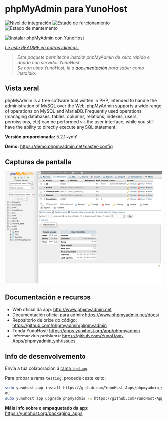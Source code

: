 <!--
NOTA: Este README foi creado automáticamente por <https://github.com/YunoHost/apps/tree/master/tools/readme_generator>
NON debe editarse manualmente.
-->

# phpMyAdmin para YunoHost

[![Nivel de integración](https://dash.yunohost.org/integration/phpmyadmin.svg)](https://ci-apps.yunohost.org/ci/apps/phpmyadmin/) ![Estado de funcionamento](https://ci-apps.yunohost.org/ci/badges/phpmyadmin.status.svg) ![Estado de mantemento](https://ci-apps.yunohost.org/ci/badges/phpmyadmin.maintain.svg)

[![Instalar phpMyAdmin con YunoHost](https://install-app.yunohost.org/install-with-yunohost.svg)](https://install-app.yunohost.org/?app=phpmyadmin)

*[Le este README en outros idiomas.](./ALL_README.md)*

> *Este paquete permíteche instalar phpMyAdmin de xeito rápido e doado nun servidor YunoHost.*  
> *Se non usas YunoHost, le a [documentación](https://yunohost.org/install) para saber como instalalo.*

## Vista xeral

phpMyAdmin is a free software tool written in PHP, intended to handle the administration of MySQL over the Web. phpMyAdmin supports a wide range of operations on MySQL and MariaDB. Frequently used operations (managing databases, tables, columns, relations, indexes, users, permissions, etc) can be performed via the user interface, while you still have the ability to directly execute any SQL statement.

**Versión proporcionada:** 5.2.1~ynh1

**Demo:** <https://demo.phpmyadmin.net/master-config>

## Capturas de pantalla

![Captura de pantalla de phpMyAdmin](./doc/screenshots/68747470733a2f2f7777772e7068706d7961646d696e2e6e65742f7374617469632f696d616765732f73637265656e73686f74732f7374727563747572652e706e67.png)

## Documentación e recursos

- Web oficial da app: <http://www.phpmyadmin.net>
- Documentación oficial para admin: <https://www.phpmyadmin.net/docs/>
- Repositorio de orixe do código: <https://github.com/phpmyadmin/phpmyadmin>
- Tenda YunoHost: <https://apps.yunohost.org/app/phpmyadmin>
- Informar dun problema: <https://github.com/YunoHost-Apps/phpmyadmin_ynh/issues>

## Info de desenvolvemento

Envía a túa colaboración á [rama `testing`](https://github.com/YunoHost-Apps/phpmyadmin_ynh/tree/testing).

Para probar a rama `testing`, procede deste xeito:

```bash
sudo yunohost app install https://github.com/YunoHost-Apps/phpmyadmin_ynh/tree/testing --debug
ou
sudo yunohost app upgrade phpmyadmin -u https://github.com/YunoHost-Apps/phpmyadmin_ynh/tree/testing --debug
```

**Máis info sobre o empaquetado da app:** <https://yunohost.org/packaging_apps>
